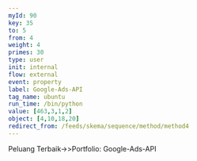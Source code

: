 ```yaml
---
myId: 90
key: 35
to: 5
from: 4
weight: 4
primes: 30
type: user
init: internal
flow: external
event: property
label: Google-Ads-API
tag_name: ubuntu
run_time: /bin/python
value: [463,3,1,2]
object: [4,10,18,20]
redirect_from: /feeds/skema/sequence/method/method4
---
```

Peluang Terbaik->>Portfolio: Google-Ads-API
